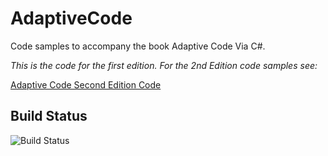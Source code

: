 AdaptiveCode
============

Code samples to accompany the book Adaptive Code Via C#.

*This is the code for the first edition. For the 2nd Edition code samples see:*

[Adaptive Code Second Edition Code](https://www.github.com/AdaptiveCode/AdaptiveCode)

## Build Status
![Build Status](https://ci.appveyor.com/api/projects/status/github/garymcleanhall/AdaptiveCode)
